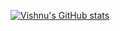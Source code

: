 [![Vishnu's GitHub stats](https://github-readme-stats.vercel.app/api?username=vishnu8742&count_private=true&show_icons=true)](https://github.com/anuraghazra/github-readme-stats)
